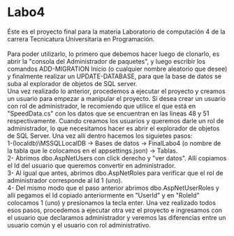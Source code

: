 # Labo4

Éste es el proyecto final para la materia Laboratorio de computación 4 de la carrera Tecnicatura Universitaria en Programación.<br><br>
Para poder utilizarlo, lo primero que debemos hacer luego de clonarlo, es abrir la "consola del Administrador de paquetes", y luego escribir los comandos ADD-MIGRATION Inicio (o cualquier nombre aleatorio que desee)
y finalmente realizar un UPDATE-DATABASE, para que la base de datos se suba al explorador de objetos de SQL server.  <br>
Una vez realizado lo anterior, procedemos a ejecutar el proyecto y creamos un usuario para empezar a manipular el proyecto. Si desea crear un usuario con rol de administrador, le recomiendo que utilice el que está en 
"SpeedData.cs" con los datos que se encuentran en las lineas 48 y 51 respectivamente.
Cuando creamos los usuarios y queremos darle un rol de administrador, lo que necesitamos hacer es abrir el explorador de objetos de SQL Server.
Una vez allí dentro hacemos los siguietes pasos: <br>
  1-(localdb)\MSSQLLocalDB -> Bases de datos -> FinalLabo4 (o nombre de la tabla que le colocamos en el appsettings.json) -> Tablas. <br>
  2- Abrimos dbo.AspNetUsers con click derecho y "ver datos". Allí copiamos el Id del usuario que queremos convertir en administrador. <br>
  3- Al igual que antes, abrimos dbo.AspNetRoles para verificar que el rol de administrador corresponde al Id 1 (uno). <br>
  4- Del mismo modo que el paso anterior abrimos dbo.AspNetUserRoles y allí pegamos el Id copiado anteriormente en "UserId" y en "RoleId" colocamos 1 (uno) y presionamos la tecla enter.
Una vez realizado todos esos pasos, procedemos a ejecutar otra vez el proyecto e ingresamos con el usuario que declaramos administrador y veremos las diferencias entre un usuario común y 
el usuario con rol administrativo.
